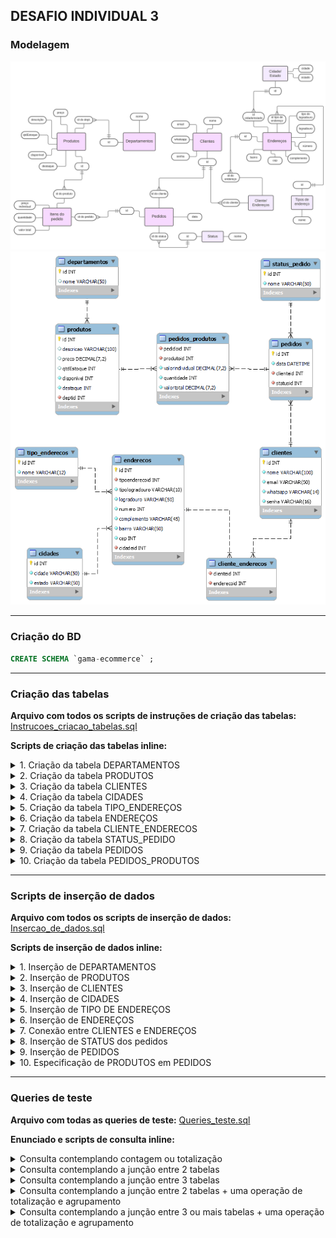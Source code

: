 ## DESAFIO INDIVIDUAL 3

### **Modelagem**

![src/diagrama01.svg](src/diagrama01.svg) ![src/diagrama02.png](src/diagrama02.png)

---

### **Criação do BD**

```sql
CREATE SCHEMA `gama-ecommerce` ;
```

---

### **Criação das tabelas**

**Arquivo com todos os scripts de instruções de criação das tabelas:**
[Instrucoes_criacao_tabelas.sql](src/Instrucoes_criacao_tabelas.sql)

**Scripts de criação das tabelas inline:**

<details>
<summary> 1. Criação da tabela DEPARTAMENTOS</summary>

```sql
CREATE TABLE `Departamentos` (
  `id` int NOT NULL AUTO_INCREMENT,
  `nome` varchar(50) DEFAULT NULL,
  PRIMARY KEY (`id`)
);
```

</details>
<details>
<summary> 2. Criação da tabela PRODUTOS</summary>

```sql
CREATE TABLE `Produtos` (
  `id` int NOT NULL AUTO_INCREMENT,
  `descricao` varchar(100) DEFAULT NULL,
  `preco` decimal(7,2) DEFAULT NULL,
  `qtdEstoque` int DEFAULT NULL,
  `disponivel` int NOT NULL,
  `destaque` int NOT NULL,
  `deptid` int NOT NULL,
  PRIMARY KEY (`id`),
  CONSTRAINT fk_deptid FOREIGN KEY (deptid) REFERENCES Departamentos(id)
);
```

</details>
<details>
<summary> 3. Criação da tabela CLIENTES</summary>

```sql
CREATE TABLE `Clientes` (
  `id` int NOT NULL AUTO_INCREMENT,
  `nome` varchar(100) NOT NULL,
  `email` varchar(50) NOT NULL,
  `whatsapp` varchar(14) NOT NULL,
  `senha` varchar(16) NOT NULL,
  PRIMARY KEY (`id`)
);
```

</details>
<details>
<summary> 4. Criação da tabela CIDADES</summary>

```sql
CREATE TABLE `Cidades` (
  `id` int NOT NULL AUTO_INCREMENT,
  `cidade` varchar(50) NOT NULL,
  `estado` varchar(50) NOT NULL,
  PRIMARY KEY (`id`)
);
```

</details>
<details>
<summary> 5. Criação da tabela TIPO_ENDEREÇOS</summary>

```sql
CREATE TABLE `Tipo_enderecos` (
  `id` int NOT NULL AUTO_INCREMENT,
  `nome` varchar(12) NOT NULL,
  PRIMARY KEY (`id`)
);
```

</details>
<details>
<summary> 6. Criação da tabela ENDEREÇOS</summary>

```sql
CREATE TABLE `Enderecos` (
  `id` int NOT NULL AUTO_INCREMENT,
  `tipoenderecoid` int NOT NULL,
  `tipologradouro` varchar(10) NOT NULL,
  `logradouro` varchar(50) NOT NULL,
  `numero` int NOT NULL,
  `complemento` varchar(45) NOT NULL,
  `bairro` varchar(50) NOT NULL,
  `cep` int NOT NULL,
  `cidadeid` int NOT NULL,
  PRIMARY KEY (`id`),
  CONSTRAINT fk_tipoenderecoid FOREIGN KEY (tipoenderecoid) REFERENCES Tipo_enderecos(id),
  CONSTRAINT fk_cidadeid FOREIGN KEY (cidadeid) REFERENCES Cidades(id)
);
```

</details>
<details>
<summary> 7. Criação da tabela CLIENTE_ENDERECOS</summary>

```sql
CREATE TABLE `Cliente_enderecos` (
  `clienteid` int NOT NULL,
  `enderecoid` int NOT NULL,
  CONSTRAINT fk_clienteid FOREIGN KEY (clienteid) REFERENCES Clientes(id),
  CONSTRAINT fk_enderecoid FOREIGN KEY (enderecoid) REFERENCES Enderecos(id)
);
```

</details>
<details>
<summary> 8. Criação da tabela STATUS_PEDIDO</summary>

```sql
CREATE TABLE `Status_pedido` (
  `id` int NOT NULL AUTO_INCREMENT,
  `nome` varchar(50) NOT NULL,
  PRIMARY KEY (`id`)
);
```

</details>
<details>
<summary> 9. Criação da tabela PEDIDOS</summary>

```sql
CREATE TABLE `Pedidos` (
  `id` int NOT NULL AUTO_INCREMENT,
  `data` DATETIME NOT NULL,
  `clienteid` int NOT NULL,
  `statusid` int NOT NULL,
  PRIMARY KEY (`id`),
  FOREIGN KEY (clienteid) REFERENCES Clientes(id),
  CONSTRAINT fk_statusid FOREIGN KEY (statusid) REFERENCES Status_pedido(id)
);
```

</details>
<details>
<summary> 10. Criação da tabela PEDIDOS_PRODUTOS</summary>

```sql
CREATE TABLE `Pedidos_produtos` (
  `pedidoid` int NOT NULL,
  `produtoid` int NOT NULL,
  `valorindividual` decimal(7,2) NOT NULL,
  `quantidade` int NOT NULL,
  `valortotal` decimal(7,2) NOT NULL,
  CONSTRAINT fk_pedidoid FOREIGN KEY (pedidoid) REFERENCES Pedidos(id),
  CONSTRAINT fk_produtoid FOREIGN KEY (produtoid) REFERENCES Produtos(id)
);
```

</details>

---

### Scripts de inserção de dados

**Arquivo com todos os scripts de inserção de dados:**
[Insercao_de_dados.sql](src/Insercao_de_dados.sql)

**Scripts de inserção de dados inline:**

<details>
<summary>1. Inserção de DEPARTAMENTOS</summary>

```sql
INSERT INTO departamentos (nome)
VALUES ('Adaptadores'), ('Ferramentas'), ('Eletronicos'), ('Casa');
```

</details>
<details>
<summary>2. Inserção de PRODUTOS</summary>

```sql
INSERT INTO produtos (descricao, preco, qtdEstoque, disponivel, destaque, deptid)
VALUES ('ADAPTADOR BLUETOOH USB RECEPTOR DE AUDIO P2', '5.0', '10', '1', '1', '1'),
('ALICATE PARA CRIMPAR TL-315 3 EM 1', '15.0', '16', '1', '1', '2'),
('CAMERA WEBCAM LOGITECH C270 HD 960-000694', '41.0', '27', '1', '0', '3'),
('ASPIRADOR NAPPO NLAR-063 ROBOT WIFI 350ML PRETO', '87.0', '2', '1', '0', '4');
```

</details>
<details>
<summary>3. Inserção de CLIENTES</summary>

```sql
INSERT INTO clientes (nome, email, whatsapp, senha)
VALUES ('Daniela Barbosa', 'daluifernandes@gmail.com', '(31)99999-9999', 's3nha123'),
('Lidiane Mara', 'lidi@gmail.com', '(31)99999-9995', 'senha74123'),
('Bruna Menezes', 'bruna@gmail.com', '(31)99929-8899', '123senha!'),
('Jéssica Gonçalvez', 'jessik@gmail.com', '(31)99497-9339', 's!nha741');
```

</details>
<details>
<summary>4. Inserção de CIDADES</summary>

```sql
INSERT INTO cidades (cidade, estado)
VALUES ('Rio de Janeiro', 'Rio de Janeiro'), ('São Paulo', 'São Paulo'), ('Belo Horizonte', 'Minas Gerais');
```

</details>
<details>
<summary>5. Inserção de TIPO DE ENDEREÇOS</summary>

```sql
INSERT INTO tipo_enderecos (nome)
VALUES ('Residencial'), ('Comercial'), ('Presente');
```

</details>
<details>
<summary>6. Inserção de ENDEREÇOS</summary>

```sql
INSERT INTO enderecos (tipoenderecoid, tipologradouro, logradouro, numero, complemento, bairro, cep, cidadeid)
VALUES ('1', 'Rua', 'Albuquerque Lins', '902', 'Apt 202', 'Santa Cecilia','01230001', '2'),
('2', 'Avenida', ' Europa', '158', 'Sala 2', 'Jardim Europa', '01449000', '2'),
('1', 'Rua', 'Muniz Barreto', '396', 'Apto 202', 'Botafogo', '22251090', '1'),
('1', 'Rua', 'da Bahia', '1148', 'Bloco H Apt 601', 'Centro','30160906', '3'),
('3', 'Rua', 'Augusto de Lima', '46', 'Apto 403', 'Centro','30190001', '3');
```

</details>
<details>
<summary>7. Conexão entre CLIENTES e ENDEREÇOS</summary>

```sql
INSERT INTO cliente_enderecos(clienteid, enderecoid)
VALUES ('1', '2'), ('1', '4'), ('2', '1'), ('3', '3'), ('4', '5');
```

</details>
<details>
<summary>8. Inserção de STATUS dos pedidos</summary>

```sql
INSERT INTO status_pedido(nome)
VALUES ('Novo pedido'), ('Cancelado'),  ('Aguardando pagamento'),  ('Pagamento autorizado'),
('Pagamento negado'), ('Em separação'), ('Em transporte'), ('Entregue');
```

</details>
<details>
<summary>9. Inserção de PEDIDOS</summary>

```sql
INSERT INTO pedidos (data, clienteid, statusid)
VALUES ('2021-05-19',  '1', '3'), ('2021-05-19',  '4', '3'), ('2021-05-19', '2', '3'),
('2021-05-19',  '3', '8');
```

</details>
<details>
<summary>10. Especificação de PRODUTOS em PEDIDOS</summary>

```sql
INSERT INTO pedidos_produtos (pedidoid, produtoid, valorindividual, quantidade, valortotal)
VALUES ('1', '4', '87', '1', (quantidade * valorindividual)), ('2', '4', '87', '1', (quantidade * valorindividual)),
('3', '3', '41', '1', (quantidade * valorindividual)), ('4', '1', '5', '1', (quantidade * valorindividual))
```

</details>

---

### Queries de teste

**Arquivo com todas as queries de teste:**
[Queries_teste.sql](src/Queries_teste.sql)

**Enunciado e scripts de consulta inline:**

<details>
<summary>Consulta contemplando contagem ou totalização</summary>

- _Situação 1:_ Quantidade total de itens em estoque

```sql
select sum(qtdEstoque) as totalestoque from Produtos;
```

- _Situação 2:_ Quantidade total de itens em destaque

```sql
select COUNT(destaque) as produtosdestaque from Produtos
where destaque = 1;
```

</details>
<details>
<summary>Consulta contemplando a junção entre 2 tabelas</summary>

- _Situação 1:_ Listar todos os pedidos não finalizados, contemplando data de realização, atual status e os principais dados de contato do cliente responsável (nome, cpf e email).

```sql
select pedidos.id, clientes.nome, clientes.email, pedidos.data, status_pedido.nome from pedidos
inner join status_pedido on pedidos.statusid = status_pedido.id
inner join clientes on pedidos.clienteid = clientes.id
where pedidos.statusid != 8
```

</details>
<details>
<summary>Consulta contemplando a junção entre 3 tabelas</summary>

- _Situação 1:_ Mostrar todos os pedidos da cliente **'Lidiane'**, o item da compra e o valor total.

```sql
select clientes.nome, produtos.descricao, pedidos_produtos.valortotal from pedidos
inner join clientes on pedidos.clienteid = clientes.id
inner join pedidos_produtos on pedidos.id = pedidos_produtos.pedidoid
inner join produtos on pedidos_produtos.produtoid = produtos.id
where clienteid = 2;
```

</details>
<details>
<summary>Consulta contemplando a junção entre 2 tabelas + uma operação de totalização e agrupamento</summary>

- _Situação 1:_ Listar todos os produtos vendidos, mostrando seu nome, departamento e preço individual, listar quantas vezes eles foram vendidos e o valor total de vendas de cada produto

```sql
select departamentos.nome as departamento, produtos.descricao as produto, produtos.preco,
count(pedidos_produtos.produtoid) as qtdvendas, sum(produtos.preco) as totalvendas from pedidos_produtos
inner join produtos on pedidos_produtos.produtoid = produtos.id
inner join departamentos on produtos.deptid = departamentos.id
group by produtos.id
```

</details>
<details>
<summary>Consulta contemplando a junção entre 3 ou mais tabelas + uma operação de totalização e agrupamento</summary>

- _Situação 1:_ Listar por nome todos os clientes que fizeram pedidos, mostrar seu endereço e o valor total do pedido

```sql
select clientes.nome, tipo_enderecos.nome as tipoendereco, enderecos.tipologradouro,
enderecos.logradouro, enderecos.numero, enderecos.complemento,enderecos.bairro, enderecos.cep, cidades.cidade,
sum(pedidos_produtos.valortotal) as valortotalpedido from cliente_enderecos

inner join clientes on clientes.id = cliente_enderecos.clienteid
inner join enderecos on enderecos.id = cliente_enderecos.enderecoid
inner join tipo_enderecos on tipo_enderecos.id = enderecos.tipoenderecoid
inner join cidades on cidades.id = enderecos.cidadeid
inner join pedidos on cliente_enderecos.clienteid = pedidos.clienteid
inner join pedidos_produtos on pedidos.id = pedidos_produtos.pedidoid
inner join produtos on pedidos_produtos.produtoid = produtos.id

group by pedidos.id
```
